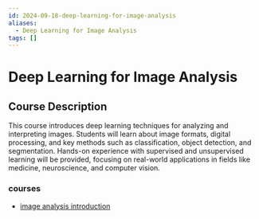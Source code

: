 ```yaml
---
id: 2024-09-18-deep-learning-for-image-analysis
aliases:
  - Deep Learning for Image Analysis
tags: []
---
```


# Deep Learning for Image Analysis

## Course Description

This course introduces deep learning techniques for analyzing and interpreting images. Students will learn about image formats, digital processing, and key methods such as classification, object detection, and segmentation. Hands-on experience with supervised and unsupervised learning will be provided, focusing on real-world applications in fields like medicine, neuroscience, and computer vision.

### courses

- [image analysis introduction](2024-09-18-image-analysis-introduction.md)
